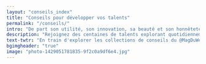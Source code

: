 ```yaml
---
layout: "conseils_index"
title: "Conseils pour développer vos talents"
permalink: "/conseils/"
intro: "De part son utilité, son innovation, sa beauté et son honnêteté, le design peut faire une grande différence. Le vrai challenge est d'adopter cette approche en designant l'expérience globale et pas uniquement de belles interfaces pour Dribbble. Rejoignez des centaines de talents explorant quotidiennement ces collections de ressources pour optimiser le design, le code et l'UX de leurs produits &amp; services. Lisez et surtout partagez ce que vous apprenez."
description: "Rejoignez des centaines de talents explorant quotidiennement ces collections de ressources pour optimiser le design, le code et l'UX de leurs produits &amp; services."
text-twtr: "En train d'explorer les collections de conseils du @MagDuWebdesign"
bgimgheader: "true"
image: "photo-1429051781835-9f2c0a9df6e4.jpg"
---
```

